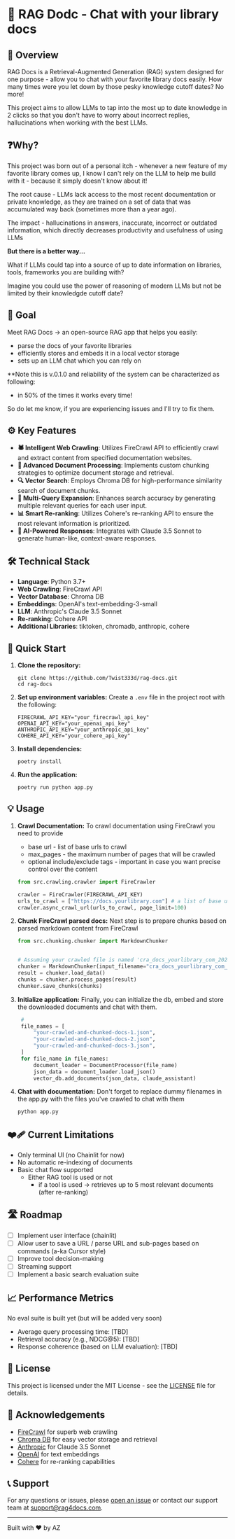 # 🚀 RAG Dodc - Chat with your library docs

## 🌟 Overview

RAG Docs is a Retrieval-Augmented Generation (RAG) system designed for one purpose - allow you to chat with your
favorite library docs easily. How many times were you let down by those pesky knowledge cutoff dates? No more!

This project aims to allow LLMs to tap into the most up to date knowledge in 2 clicks so that you don't have to
worry about incorrect replies, hallucinations when working with the best LLMs.

## ❓Why?
This project was born out of a personal itch - whenever a new feature of my favorite library comes up, I know I
can't rely on the LLM to help me build with it - because it simply doesn't know about it!

The root cause - LLMs lack access to the most recent documentation or private knowledge, as they are trained on a
set of data that was accumulated way back (sometimes more than a year ago).

The impact - hallucinations in answers, inaccurate, incorrect or outdated information, which directly decreases
productivity and usefulness of using LLMs

**But there is a better way...**

What if LLMs could tap into a source of up to date information on libraries, tools, frameworks you are building with?

Imagine you could use the power of reasoning of modern LLMs but not be limited by their knowledgde cutoff date?

## 🎯 Goal
Meet RAG Docs -> an open-source RAG app that helps you easily:
- parse the docs of your favorite libraries
- efficiently stores and embeds it in a local vector storage
- sets up an LLM chat which you can rely on

**Note this is v.0.1.0 and reliability of the system can be characterized as following:
- in 50% of the times it works every time!

So do let me know, if you are experiencing issues and I'll try to fix them.

## ⚙️ Key Features

- **🕷️ Intelligent Web Crawling**: Utilizes FireCrawl API to efficiently crawl and extract content from specified documentation websites.
- **🧠 Advanced Document Processing**: Implements custom chunking strategies to optimize document storage and retrieval.
- **🔍 Vector Search**: Employs Chroma DB for high-performance similarity search of document chunks.
- **🔄 Multi-Query Expansion**: Enhances search accuracy by generating multiple relevant queries for each user input.
- **📊 Smart Re-ranking**: Utilizes Cohere's re-ranking API to ensure the most relevant information is prioritized.
- **🤖 AI-Powered Responses**: Integrates with Claude 3.5 Sonnet to generate human-like, context-aware responses.

## 🛠️ Technical Stack

- **Language**: Python 3.7+
- **Web Crawling**: FireCrawl API
- **Vector Database**: Chroma DB
- **Embeddings**: OpenAI's text-embedding-3-small
- **LLM**: Anthropic's Claude 3.5 Sonnet
- **Re-ranking**: Cohere API
- **Additional Libraries**: tiktoken, chromadb, anthropic, cohere

## 🚀 Quick Start

1. **Clone the repository:**
   ```
   git clone https://github.com/Twist333d/rag-docs.git
   cd rag-docs
   ```

2. **Set up environment variables:**
   Create a `.env` file in the project root with the following:
   ```
   FIRECRAWL_API_KEY="your_firecrawl_api_key"
   OPENAI_API_KEY="your_openai_api_key"
   ANTHROPIC_API_KEY="your_anthropic_api_key"
   COHERE_API_KEY="your_cohere_api_key"
   ```

3. **Install dependencies:**
   ```
   poetry install
   ```

4. **Run the application:**
   ```
   poetry run python app.py
   ```

## 💡 Usage

1. **Crawl Documentation:**
   To crawl documentation using FireCrawl you need to provide
   - base url - list of base urls to crawl
   - max_pages - the maximum number of pages that will be crawled
   - optional include/exclude tags - important in case you want precise control over the content

   ```python
   from src.crawling.crawler import FireCrawler

   crawler = FireCrawler(FIRECRAWL_API_KEY)
   urls_to_crawl = ["https://docs.yourlibrary.com"] # a list of base urls to crawl
   crawler.async_crawl_url(urls_to_crawl, page_limit=100)
   ```

2. **Chunk FireCrawl parsed docs:**
   Next step is to prepare chunks based on parsed markdown content from FireCrawl
   ```python
   from src.chunking.chunker import MarkdownChunker


   # Assuming your crawled file is named 'cra_docs_yourlibrary_com_20241026_123456.json'
   chunker = MarkdownChunker(input_filename="cra_docs_yourlibrary_com_20241026_123456.json")
   result = chunker.load_data()
   chunks = chunker.process_pages(result)
   chunker.save_chunks(chunks)
   ```

3. **Initialize application:**
   Finally, you can initialize the db, embed and store the downloaded documents and chat with them.
   ```python
    #
    file_names = [
        "your-crawled-and-chunked-docs-1.json",
        "your-crawled-and-chunked-docs-2.json",
        "your-crawled-and-chunked-docs-3.json",
    ]
    for file_name in file_names:
        document_loader = DocumentProcessor(file_name)
        json_data = document_loader.load_json()
        vector_db.add_documents(json_data, claude_assistant)
   ```

4. **Chat with documentation:**
   Don't forget to replace dummy filenames in the app.py with the files you've crawled to chat with them
   ```python
   python app.py
   ```

## ❤️‍🩹 Current Limitations
- Only terminal UI (no Chainlit for now)
- No automatic re-indexing of documents
- Basic chat flow supported
  - Either RAG tool is used or not
    - if a tool is used -> retrieves up to 5 most relevant documents (after re-ranking)

## 🛣️ Roadmap

- [ ] Implement user interface (chainlit)
- [ ] Allow user to save a URL / parse URL and sub-pages based on commands (a-ka Cursor style)
- [ ] Improve tool decision-making
- [ ] Streaming support
- [ ] Implement a basic search evaluation suite

## 📈 Performance Metrics
No eval suite is built yet (but will be added very soon)

- Average query processing time: [TBD]
- Retrieval accuracy (e.g., NDCG@5): [TBD]
- Response coherence (based on LLM evaluation): [TBD]


## 📜 License

This project is licensed under the MIT License - see the [LICENSE](LICENSE) file for details.

## 🙏 Acknowledgements

- [FireCrawl](https://firecrawl.dev/) for superb web crawling
- [Chroma DB](https://www.trychroma.com/) for easy vector storage and retrieval
- [Anthropic](https://www.anthropic.com/) for Claude 3.5 Sonnet
- [OpenAI](https://openai.com/) for text embeddings
- [Cohere](https://cohere.ai/) for re-ranking capabilities

## 📞 Support

For any questions or issues, please [open an issue](https://github.com/yourusername/rag-4-docs/issues) or contact our support team at support@rag4docs.com.

---

Built with ❤️ by AZ
